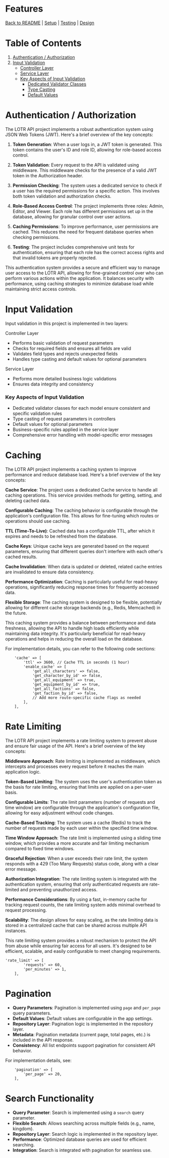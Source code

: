 # Features

[Back to README](../README.md) | [Setup](SETUP.md) | [Testing](TESTING.md) | [Design](DESIGN.md)

# Table of Contents

1. [Authentication / Authorization](#authentication--authorization)
2. [Input Validation](#input-validation)
   - [Controller Layer](#controller-layer)
   - [Service Layer](#service-layer)
   - [Key Aspects of Input Validation](#key-aspects-of-input-validation)
     - [Dedicated Validator Classes](#dedicated-validator-classes)
     - [Type Casting](#type-casting)
     - [Default Values](#default-values)



# Authentication / Authorization

The LOTR API project implements a robust authentication system using JSON Web Tokens (JWT). Here's a brief overview of the key concepts:

1. **Token Generation**: When a user logs in, a JWT token is generated. This token contains the user's ID and role ID, allowing for role-based access control.

2. **Token Validation**: Every request to the API is validated using middleware. This middleware checks for the presence of a valid JWT token in the Authorization header.

3. **Permission Checking**: The system uses a dedicated service to check if a user has the required permissions for a specific action. This involves both token validation and authorization checks.

4. **Role-Based Access Control**: The project implements three roles: Admin, Editor, and Viewer. Each role has different permissions set up in the database, allowing for granular control over user actions.

5. **Caching Permissions**: To improve performance, user permissions are cached. This reduces the need for frequent database queries when checking permissions.

6. **Testing**: The project includes comprehensive unit tests for authentication, ensuring that each role has the correct access rights and that invalid tokens are properly rejected.

This authentication system provides a secure and efficient way to manage user access to the LOTR API, allowing for fine-grained control over who can perform various actions within the application. It balances security with performance, using caching strategies to minimize database load while maintaining strict access controls.

# Input Validation

Input validation in this project is implemented in two layers:

Controller Layer

- Performs basic validation of request parameters
- Checks for required fields and ensures all fields are valid
- Validates field types and rejects unexpected fields
- Handles type casting and default values for optional parameters


Service Layer

- Performs more detailed business logic validations
- Ensures data integrity and consistency

### Key Aspects of Input Validation

- Dedicated validator classes for each model ensure consistent and specific validation rules
- Type casting of request parameters in controllers
- Default values for optional parameters
- Business-specific rules applied in the service layer
- Comprehensive error handling with model-specific error messages

# Caching

The LOTR API project implements a caching system to improve performance and reduce database load. Here's a brief overview of the key concepts:

**Cache Service**: The project uses a dedicated Cache service to handle all caching operations. This service provides methods for getting, setting, and deleting cached data.

**Configurable Caching**: The caching behavior is configurable through the application's configuration file. This allows for fine-tuning which routes or operations should use caching.

**TTL (Time-To-Live)**: Cached data has a configurable TTL, after which it expires and needs to be refreshed from the database.

**Cache Keys**: Unique cache keys are generated based on the request parameters, ensuring that different queries don't interfere with each other's cached results.

**Cache Invalidation**: When data is updated or deleted, related cache entries are invalidated to ensure data consistency.

**Performance Optimization**: Caching is particularly useful for read-heavy operations, significantly reducing response times for frequently accessed data.

**Flexible Storage**: The caching system is designed to be flexible, potentially allowing for different cache storage backends (e.g., Redis, Memcached) in the future.

This caching system provides a balance between performance and data freshness, allowing the API to handle high loads efficiently while maintaining data integrity. It's particularly beneficial for read-heavy operations and helps in reducing the overall load on the database.

For implementation details, you can refer to the following code sections:

```
    'cache' => [
        'ttl' => 3600, // Cache TTL in seconds (1 hour)
        'enable_cache' => [
            'get_all_characters' => false,
            'get_character_by_id' => false,
            'get_all_equipment' => true,
            'get_equipment_by_id' => true,
            'get_all_factions' => false,
            'get_faction_by_id' => false,
            // Add more route-specific cache flags as needed
        ],
    ],
```


# Rate Limiting

The LOTR API project implements a rate limiting system to prevent abuse and ensure fair usage of the API. Here's a brief overview of the key concepts:

**Middleware Approach**: Rate limiting is implemented as middleware, which intercepts and processes every request before it reaches the main application logic.

**Token-Based Limiting**: The system uses the user's authentication token as the basis for rate limiting, ensuring that limits are applied on a per-user basis.

**Configurable Limits**: The rate limit parameters (number of requests and time window) are configurable through the application's configuration file, allowing for easy adjustment without code changes.

**Cache-Based Tracking**: The system uses a cache (Redis) to track the number of requests made by each user within the specified time window.

**Time Window Approach**: The rate limit is implemented using a sliding time window, which provides a more accurate and fair limiting mechanism compared to fixed time windows.

**Graceful Rejection**: When a user exceeds their rate limit, the system responds with a 429 (Too Many Requests) status code, along with a clear error message.

**Authorization Integration**: The rate limiting system is integrated with the authentication system, ensuring that only authenticated requests are rate-limited and preventing unauthorized access.

**Performance Considerations**: By using a fast, in-memory cache for tracking request counts, the rate limiting system adds minimal overhead to request processing.

**Scalability**: The design allows for easy scaling, as the rate limiting data is stored in a centralized cache that can be shared across multiple API instances.

This rate limiting system provides a robust mechanism to protect the API from abuse while ensuring fair access for all users. It's designed to be efficient, scalable, and easily configurable to meet changing requirements.


```
'rate_limit' => [
        'requests' => 60,
        'per_minutes' => 1,
    ],
```

# Pagination

- **Query Parameters**: Pagination is implemented using `page` and `per_page` query parameters.
- **Default Values**: Default values are configurable in the app settings.
- **Repository Layer**: Pagination logic is implemented in the repository layer.
- **Metadata**: Pagination metadata (current page, total pages, etc.) is included in the API response.
- **Consistency**: All list endpoints support pagination for consistent API behavior.

For implementation details, see:
```
    'pagination' => [
        'per_page' => 20,
    ],
```
# Search Functionality

- **Query Parameter**: Search is implemented using a `search` query parameter.
- **Flexible Search**: Allows searching across multiple fields (e.g., name, kingdom).
- **Repository Layer**: Search logic is implemented in the repository layer.
- **Performance**: Optimized database queries are used for efficient searching.
- **Integration**: Search is integrated with pagination for seamless use.
